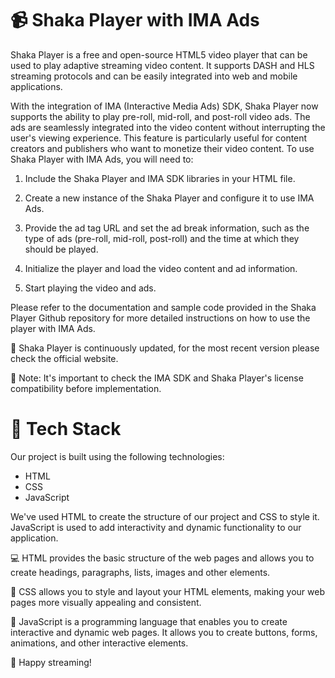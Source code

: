 # 📹 Shaka Player with IMA Ads

Shaka Player is a free and open-source HTML5 video player that can be used to play adaptive streaming video content. It supports DASH and HLS streaming protocols and can be easily integrated into web and mobile applications.

With the integration of IMA (Interactive Media Ads) SDK, Shaka Player now supports the ability to play pre-roll, mid-roll, and post-roll video ads. The ads are seamlessly integrated into the video content without interrupting the user's viewing experience. This feature is particularly useful for content creators and publishers who want to monetize their video content.
To use Shaka Player with IMA Ads, you will need to:

1. Include the Shaka Player and IMA SDK libraries in your HTML file.

2. Create a new instance of the Shaka Player and configure it to use IMA Ads.

3. Provide the ad tag URL and set the ad break information, such as the type of ads (pre-roll, mid-roll, post-roll) and the time at which they should be played.

4. Initialize the player and load the video content and ad information.

5. Start playing the video and ads.

Please refer to the documentation and sample code provided in the Shaka Player Github repository for more detailed instructions on how to use the player with IMA Ads.

🔗 Shaka Player is continuously updated, for the most recent version please check the official website.

🚨 Note: It's important to check the IMA SDK and Shaka Player's license compatibility before implementation.
# 🚀 Tech Stack

Our project is built using the following technologies:

- HTML 
- CSS 
- JavaScript

We've used HTML to create the structure of our project and CSS to style it. JavaScript is used to add interactivity and dynamic functionality to our application.

💻 HTML provides the basic structure of the web pages and allows you to create headings, paragraphs, lists, images and other elements.

🎨 CSS allows you to style and layout your HTML elements, making your web pages more visually appealing and consistent.

🚀 JavaScript is a programming language that enables you to create interactive and dynamic web pages. It allows you to create buttons, forms, animations, and other interactive elements.


🎉 Happy streaming!

